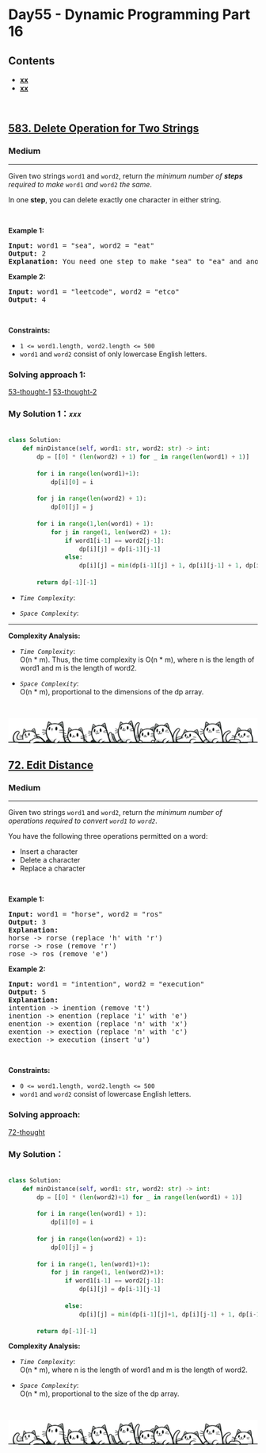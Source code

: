 # Day55 - Dynamic Programming Part 16


## Contents
* **[xx](#583)**
* **[xx](#72)**


<br>
<h2 id = "583"><a href="https://leetcode.com/problems/delete-operation-for-two-strings">583. Delete Operation for Two Strings</a></h2><h3>Medium</h3><hr><p>Given two strings <code>word1</code> and <code>word2</code>, return <em>the minimum number of <strong>steps</strong> required to make</em> <code>word1</code> <em>and</em> <code>word2</code> <em>the same</em>.</p>

<p>In one <strong>step</strong>, you can delete exactly one character in either string.</p>

<p>&nbsp;</p>
<p><strong class="example">Example 1:</strong></p>

<pre>
<strong>Input:</strong> word1 = &quot;sea&quot;, word2 = &quot;eat&quot;
<strong>Output:</strong> 2
<strong>Explanation:</strong> You need one step to make &quot;sea&quot; to &quot;ea&quot; and another step to make &quot;eat&quot; to &quot;ea&quot;.
</pre>

<p><strong class="example">Example 2:</strong></p>

<pre>
<strong>Input:</strong> word1 = &quot;leetcode&quot;, word2 = &quot;etco&quot;
<strong>Output:</strong> 4
</pre>

<p>&nbsp;</p>
<p><strong>Constraints:</strong></p>

<ul>
	<li><code>1 &lt;= word1.length, word2.length &lt;= 500</code></li>
	<li><code>word1</code> and <code>word2</code> consist of only lowercase English letters.</li>
</ul>


### Solving approach 1:


[53-thought-1](https://github.com/samuelusc/Algomuscle/blob/main/assets/Day55/LC583-th_1.jpg)
[53-thought-2](https://github.com/samuelusc/Algomuscle/blob/main/assets/Day55/LC583-th_2.jpg)



### My Solution 1：_`xxx`_  

  
```python

class Solution:
    def minDistance(self, word1: str, word2: str) -> int:
        dp = [[0] * (len(word2) + 1) for _ in range(len(word1) + 1)]

        for i in range(len(word1)+1):
            dp[i][0] = i

        for j in range(len(word2) + 1):
            dp[0][j] = j
        
        for i in range(1,len(word1) + 1):
            for j in range(1, len(word2) + 1):
                if word1[i-1] == word2[j-1]:
                    dp[i][j] = dp[i-1][j-1]
                else:
                    dp[i][j] = min(dp[i-1][j] + 1, dp[i][j-1] + 1, dp[i-1][j-1] + 2)
        
        return dp[-1][-1]
```


- *`Time Complexity`*:<br>

  
- *`Space Complexity`*:<br>
---


**Complexity Analysis:**  

- *`Time Complexity`*:<br>
O(n * m). Thus, the time complexity is O(n * m), where n is the length of word1 and m is the length of word2.
  
- *`Space Complexity`*:<br>
O(n * m), proportional to the dimensions of the dp array.
<br>

![Dividing Line](https://github.com/samuelusc/Algomuscle/blob/main/assets/CatDividing.png)
<br>


<h2 id = "72"><a href="https://leetcode.com/problems/edit-distance">72. Edit Distance</a></h2><h3>Medium</h3><hr><p>Given two strings <code>word1</code> and <code>word2</code>, return <em>the minimum number of operations required to convert <code>word1</code> to <code>word2</code></em>.</p>

<p>You have the following three operations permitted on a word:</p>

<ul>
	<li>Insert a character</li>
	<li>Delete a character</li>
	<li>Replace a character</li>
</ul>

<p>&nbsp;</p>
<p><strong class="example">Example 1:</strong></p>

<pre>
<strong>Input:</strong> word1 = &quot;horse&quot;, word2 = &quot;ros&quot;
<strong>Output:</strong> 3
<strong>Explanation:</strong> 
horse -&gt; rorse (replace &#39;h&#39; with &#39;r&#39;)
rorse -&gt; rose (remove &#39;r&#39;)
rose -&gt; ros (remove &#39;e&#39;)
</pre>

<p><strong class="example">Example 2:</strong></p>

<pre>
<strong>Input:</strong> word1 = &quot;intention&quot;, word2 = &quot;execution&quot;
<strong>Output:</strong> 5
<strong>Explanation:</strong> 
intention -&gt; inention (remove &#39;t&#39;)
inention -&gt; enention (replace &#39;i&#39; with &#39;e&#39;)
enention -&gt; exention (replace &#39;n&#39; with &#39;x&#39;)
exention -&gt; exection (replace &#39;n&#39; with &#39;c&#39;)
exection -&gt; execution (insert &#39;u&#39;)
</pre>

<p>&nbsp;</p>
<p><strong>Constraints:</strong></p>

<ul>
	<li><code>0 &lt;= word1.length, word2.length &lt;= 500</code></li>
	<li><code>word1</code> and <code>word2</code> consist of lowercase English letters.</li>
</ul>




### Solving approach:  


[72-thought](https://github.com/samuelusc/Algomuscle/blob/main/assets/Day55/LC72-th.jpg)


 
### My Solution：

  
```python

class Solution:
    def minDistance(self, word1: str, word2: str) -> int:
        dp = [[0] * (len(word2)+1) for _ in range(len(word1) + 1)]

        for i in range(len(word1) + 1):
            dp[i][0] = i
        
        for j in range(len(word2) + 1):
            dp[0][j] = j

        for i in range(1, len(word1)+1):
            for j in range(1, len(word2)+1):
                if word1[i-1] == word2[j-1]:
                    dp[i][j] = dp[i-1][j-1]
                
                else:
                    dp[i][j] = min(dp[i-1][j]+1, dp[i][j-1] + 1, dp[i-1][j-1] + 1)

        return dp[-1][-1]
```


**Complexity Analysis:**  

- *`Time Complexity`*:<br>
O(n * m), where n is the length of word1 and m is the length of word2.


  
- *`Space Complexity`*:<br>
O(n * m), proportional to the size of the dp array.
<br>

![Dividing Line](https://github.com/samuelusc/Algomuscle/blob/main/assets/CatDividing.png)
<br>





